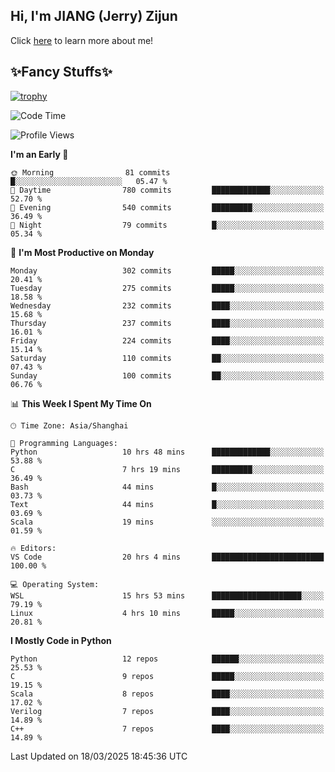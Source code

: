 ## Hi, I'm JIANG (Jerry) Zijun

Click [here](https://jzjerry.github.io/about/) to learn more about me!

## ✨Fancy Stuffs✨
[![trophy](https://github-profile-trophy.vercel.app/?username=jzjerry&theme=onedark)](https://github.com/ryo-ma/github-profile-trophy)
<!--START_SECTION:waka-->
![Code Time](http://img.shields.io/badge/Code%20Time-1%2C139%20hrs%2046%20mins-blue)

![Profile Views](http://img.shields.io/badge/Profile%20Views-3-blue)

**I'm an Early 🐤** 

```text
🌞 Morning                81 commits          █░░░░░░░░░░░░░░░░░░░░░░░░   05.47 % 
🌆 Daytime                780 commits         █████████████░░░░░░░░░░░░   52.70 % 
🌃 Evening                540 commits         █████████░░░░░░░░░░░░░░░░   36.49 % 
🌙 Night                  79 commits          █░░░░░░░░░░░░░░░░░░░░░░░░   05.34 % 
```
📅 **I'm Most Productive on Monday** 

```text
Monday                   302 commits         █████░░░░░░░░░░░░░░░░░░░░   20.41 % 
Tuesday                  275 commits         █████░░░░░░░░░░░░░░░░░░░░   18.58 % 
Wednesday                232 commits         ████░░░░░░░░░░░░░░░░░░░░░   15.68 % 
Thursday                 237 commits         ████░░░░░░░░░░░░░░░░░░░░░   16.01 % 
Friday                   224 commits         ████░░░░░░░░░░░░░░░░░░░░░   15.14 % 
Saturday                 110 commits         ██░░░░░░░░░░░░░░░░░░░░░░░   07.43 % 
Sunday                   100 commits         ██░░░░░░░░░░░░░░░░░░░░░░░   06.76 % 
```


📊 **This Week I Spent My Time On** 

```text
🕑︎ Time Zone: Asia/Shanghai

💬 Programming Languages: 
Python                   10 hrs 48 mins      █████████████░░░░░░░░░░░░   53.88 % 
C                        7 hrs 19 mins       █████████░░░░░░░░░░░░░░░░   36.49 % 
Bash                     44 mins             █░░░░░░░░░░░░░░░░░░░░░░░░   03.73 % 
Text                     44 mins             █░░░░░░░░░░░░░░░░░░░░░░░░   03.69 % 
Scala                    19 mins             ░░░░░░░░░░░░░░░░░░░░░░░░░   01.59 % 

🔥 Editors: 
VS Code                  20 hrs 4 mins       █████████████████████████   100.00 % 

💻 Operating System: 
WSL                      15 hrs 53 mins      ████████████████████░░░░░   79.19 % 
Linux                    4 hrs 10 mins       █████░░░░░░░░░░░░░░░░░░░░   20.81 % 
```

**I Mostly Code in Python** 

```text
Python                   12 repos            ██████░░░░░░░░░░░░░░░░░░░   25.53 % 
C                        9 repos             █████░░░░░░░░░░░░░░░░░░░░   19.15 % 
Scala                    8 repos             ████░░░░░░░░░░░░░░░░░░░░░   17.02 % 
Verilog                  7 repos             ████░░░░░░░░░░░░░░░░░░░░░   14.89 % 
C++                      7 repos             ████░░░░░░░░░░░░░░░░░░░░░   14.89 % 
```




 Last Updated on 18/03/2025 18:45:36 UTC
<!--END_SECTION:waka-->
